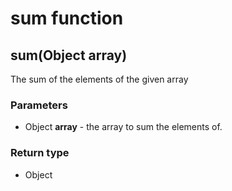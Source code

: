 sum function
============
sum(Object **array**)
---------------------

The sum of the elements of the given array

### Parameters

- Object **array** - the array to sum the elements of.

### Return type

- Object



